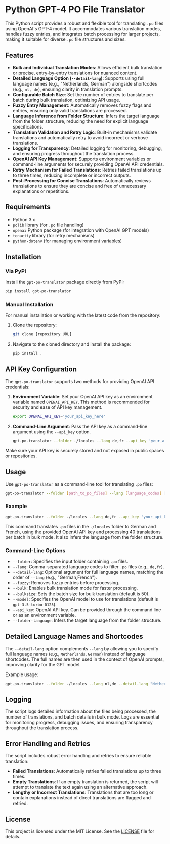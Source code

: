# Python GPT-4 PO File Translator

This Python script provides a robust and flexible tool for translating `.po` files using OpenAI's GPT-4 model. It accommodates various translation modes, handles fuzzy entries, and integrates batch processing for larger projects, making it suitable for diverse `.po` file structures and sizes.

## Features

- **Bulk and Individual Translation Modes**: Allows efficient bulk translation or precise, entry-by-entry translations for nuanced content.
- **Detailed Language Option (`--detail-lang`)**: Supports using full language names (e.g., "Netherlands, German") alongside shortcodes (e.g., `nl, de`), ensuring clarity in translation prompts.
- **Configurable Batch Size**: Set the number of entries to translate per batch during bulk translation, optimizing API usage.
- **Fuzzy Entry Management**: Automatically removes fuzzy flags and entries, ensuring only valid translations are processed.
- **Language Inference from Folder Structure**: Infers the target language from the folder structure, reducing the need for explicit language specifications.
- **Translation Validation and Retry Logic**: Built-in mechanisms validate translations and automatically retry to avoid incorrect or verbose translations.
- **Logging for Transparency**: Detailed logging for monitoring, debugging, and ensuring progress throughout the translation process.
- **OpenAI API Key Management**: Supports environment variables or command-line arguments for securely providing OpenAI API credentials.
- **Retry Mechanism for Failed Translations**: Retries failed translations up to three times, reducing incomplete or incorrect outputs.
- **Post-Processing for Concise Translations**: Automatically reviews translations to ensure they are concise and free of unnecessary explanations or repetitions.

## Requirements

- Python 3.x
- `polib` library (for `.po` file handling)
- `openai` Python package (for integration with OpenAI GPT models)
- `tenacity` library (for retry mechanisms)
- `python-dotenv` (for managing environment variables)

## Installation

### Via PyPI

Install the `gpt-po-translator` package directly from PyPI:

```bash
pip install gpt-po-translator
```

### Manual Installation

For manual installation or working with the latest code from the repository:

1. Clone the repository:
   ```bash
   git clone [repository URL]
   ```
2. Navigate to the cloned directory and install the package:
   ```bash
   pip install .
   ```

## API Key Configuration

The `gpt-po-translator` supports two methods for providing OpenAI API credentials:

1. **Environment Variable**: Set your OpenAI API key as an environment variable named `OPENAI_API_KEY`. This method is recommended for security and ease of API key management.

   ```bash
   export OPENAI_API_KEY='your_api_key_here'
   ```

2. **Command-Line Argument**: Pass the API key as a command-line argument using the `--api_key` option.

   ```bash
   gpt-po-translator --folder ./locales --lang de,fr --api_key 'your_api_key_here' --bulk --bulksize 100 --folder-language
   ```

Make sure your API key is securely stored and not exposed in public spaces or repositories.

## Usage

Use `gpt-po-translator` as a command-line tool for translating `.po` files:

```bash
gpt-po-translator --folder [path_to_po_files] --lang [language_codes] [--api_key [your_openai_api_key]] [--fuzzy] [--bulk] [--bulksize [batch_size]] [--folder-language] [--detail-lang [full_language_names]]
```

### Example

```bash
gpt-po-translator --folder ./locales --lang de,fr --api_key 'your_api_key_here' --bulk --bulksize 40 --folder-language --detail-lang "German,French"
```

This command translates `.po` files in the `./locales` folder to German and French, using the provided OpenAI API key and processing 40 translations per batch in bulk mode. It also infers the language from the folder structure.

### Command-Line Options

- `--folder`: Specifies the input folder containing `.po` files.
- `--lang`: Comma-separated language codes to filter `.po` files (e.g., `de,fr`).
- `--detail-lang`: Optional argument for full language names, matching the order of `--lang` (e.g., "German,French").
- `--fuzzy`: Removes fuzzy entries before processing.
- `--bulk`: Enables bulk translation mode for faster processing.
- `--bulksize`: Sets the batch size for bulk translation (default is 50).
- `--model`: Specifies the OpenAI model to use for translations (default is `gpt-3.5-turbo-0125`).
- `--api_key`: OpenAI API key. Can be provided through the command line or as an environment variable.
- `--folder-language`: Infers the target language from the folder structure.

## Detailed Language Names and Shortcodes

The `--detail-lang` option complements `--lang` by allowing you to specify full language names (e.g., `Netherlands,German`) instead of language shortcodes. The full names are then used in the context of OpenAI prompts, improving clarity for the GPT model.

Example usage:

```bash
gpt-po-translator --folder ./locales --lang nl,de --detail-lang "Netherlands,German"
```

## Logging

The script logs detailed information about the files being processed, the number of translations, and batch details in bulk mode. Logs are essential for monitoring progress, debugging issues, and ensuring transparency throughout the translation process.

## Error Handling and Retries

The script includes robust error handling and retries to ensure reliable translation:

- **Failed Translations**: Automatically retries failed translations up to three times.
- **Empty Translations**: If an empty translation is returned, the script will attempt to translate the text again using an alternative approach.
- **Lengthy or Incorrect Translations**: Translations that are too long or contain explanations instead of direct translations are flagged and retried.

## License

This project is licensed under the MIT License. See the [LICENSE](LICENSE) file for details.